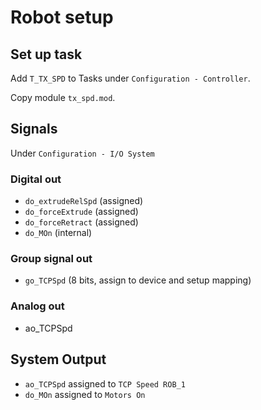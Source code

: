 # Robot setup

## Set up task

Add `T_TX_SPD` to Tasks under `Configuration - Controller`.

Copy module `tx_spd.mod`.

## Signals

Under `Configuration - I/O System`

### Digital out

- `do_extrudeRelSpd` (assigned)
- `do_forceExtrude` (assigned)
- `do_forceRetract` (assigned)
- `do_MOn` (internal)

### Group signal out

- `go_TCPSpd` (8 bits, assign to device and setup mapping)

### Analog out

- ao_TCPSpd

## System Output

- `ao_TCPSpd` assigned to `TCP Speed ROB_1`
- `do_MOn` assigned to `Motors On`
